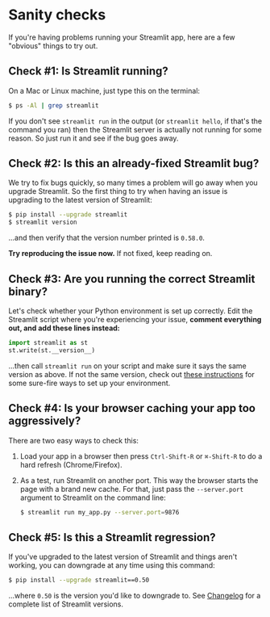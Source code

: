 # Sanity checks

If you're having problems running your Streamlit app, here are a few "obvious"
things to try out.

## Check #1: Is Streamlit running?

On a Mac or Linux machine, just type this on the terminal:

```bash
$ ps -Al | grep streamlit
```

If you don't see `streamlit run` in the output (or `streamlit hello`, if that's
the command you ran) then the Streamlit server is actually not running for some
reason. So just run it and see if the bug goes away.

## Check #2: Is this an already-fixed Streamlit bug?

We try to fix bugs quickly, so many times a problem will go away when you
upgrade Streamlit. So the first thing to try when having an issue is upgrading
to the latest version of Streamlit:

```bash
$ pip install --upgrade streamlit
$ streamlit version
```

...and then verify that the version number printed is `0.58.0`.

**Try reproducing the issue now.** If not fixed, keep reading on.

## Check #3: Are you running the correct Streamlit binary?

Let's check whether your Python environment is set up correctly. Edit the
Streamlit script where you're experiencing your issue, **comment everything
out, and add these lines instead:**

```python
import streamlit as st
st.write(st.__version__)
```

...then call `streamlit run` on your script and make sure it says the same
version as above. If not the same version, check out [these
instructions](clean-install.md) for some sure-fire ways to set up your
environment.

## Check #4: Is your browser caching your app too aggressively?

There are two easy ways to check this:

1. Load your app in a browser then press `Ctrl-Shift-R` or `⌘-Shift-R` to do a
   hard refresh (Chrome/Firefox).

2. As a test, run Streamlit on another port. This way the browser starts the
   page with a brand new cache. For that, just pass the `--server.port`
   argument to Streamlit on the command line:

   ```bash
   $ streamlit run my_app.py --server.port=9876
   ```

## Check #5: Is this a Streamlit regression?

If you've upgraded to the latest version of Streamlit and things aren't
working, you can downgrade at any time using this command:

```bash
$ pip install --upgrade streamlit==0.50
```

...where `0.50` is the version you'd like to downgrade to. See
[Changelog](../changelog.md) for a complete list of Streamlit versions.
